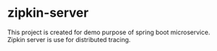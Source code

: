 # zipkin-server
This project is created for demo purpose of spring boot microservice. Zipkin server is use for distributed tracing.
